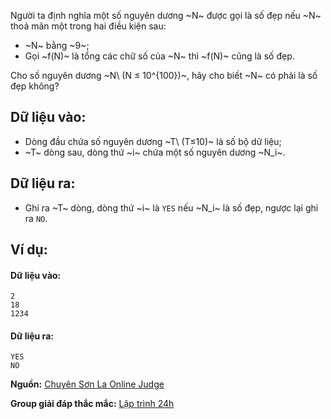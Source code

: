 Người ta định nghĩa một số nguyên dương ~N~ được gọi là số đẹp nếu ~N~ thoả mãn một trong hai điều kiện sau:
- ~N~ bằng ~9~;
- Gọi ~f(N)~ là tổng các chữ số của ~N~ thì ~f(N)~ cũng là số đẹp.

Cho số nguyên dương ~N\ (N ≤ 10^{100})~, hãy cho biết ~N~ có phải là số đẹp không?

## Dữ liệu vào:
- Dòng đầu chứa số nguyên dương ~T\ (T≤10)~ là số bộ dữ liệu;
- ~T~ dòng sau, dòng thứ ~i~ chứa một số nguyên dương ~N_i~.

## Dữ liệu ra:
- Ghi ra ~T~ dòng, dòng thứ ~i~ là `YES` nếu ~N_i~ là số đẹp, ngược lại ghi ra `NO`.

## Ví dụ:
#### Dữ liệu vào:
```
2
18
1234
```

#### Dữ liệu ra:
```
YES
NO
```
**Nguồn:** [Chuyên Sơn La Online Judge](http://csloj.ddns.net/)

**Group giải đáp thắc mắc:** [Lập trình 24h](https://www.facebook.com/groups/1386904321519984)